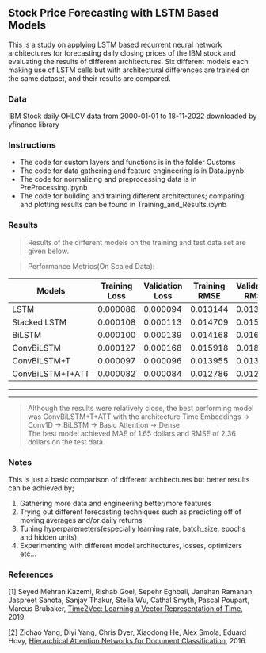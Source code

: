 ## Stock Price Forecasting with LSTM Based Models

This is a study on applying LSTM based recurrent neural network architectures for forecasting daily closing prices of the IBM stock and evaluating the results of different architectures. Six different models each making use of LSTM cells but with architectural differences are trained on the same dataset, and their results are compared.

### Data

IBM Stock daily OHLCV data from 2000-01-01 to 18-11-2022 downloaded by yfinance library


### Instructions

- The code for custom layers and functions is in the folder Customs
- The code for data gathering and feature engineering is in Data.ipynb
- The code for normalizing and preprocessing data is in PreProcessing.ipynb
- The code for building and training different architectures; comparing and plotting results can be found in Training_and_Results.ipynb

### Results

> Results of the different models on the training and test data set are given below.

> Performance Metrics(On Scaled Data):

Models |	Training Loss	| Validation Loss |	   Training RMSE     |	Validation RMSE |	  Training MAE      |	Validation MAE	 |   Training MSLE      |	Validation MSLE
-------|------------|------------|-----------|-----------|-----------|-----------|-----------|-----------
LSTM   | 0.000086	|0.000094	 |0.013144	 |0.013726	 |0.009415	 |0.009830	 |0.000085	|0.000077
Stacked LSTM	|0.000108	|0.000113	|0.014709	|0.015004	|0.010491	|0.011111|	0.000108|	0.000093
BiLSTM	|0.000100|	0.000139|	0.014168|	0.016651|	0.010364|	0.012132|	0.000101|	0.000115|
ConvBiLSTM|	0.000127	|0.000168|	0.015918|	0.018310|	0.011505|	0.013576|	0.000125|	0.000137
ConvBiLSTM+T|	0.000097|	0.000096	|0.013955|	0.013857|	0.010373	|0.009762	|0.000098|	0.000079
ConvBiLSTM+T+ATT|	0.000082|	0.000084|	0.012786|	0.012937|	0.009253|	0.009010|	0.000081|	0.000068       
______________
______________                  
> Although the results were relatively close, the best performing model was ConvBiLSTM+T+ATT with the architecture Time Embeddings -> Conv1D -> BiLSTM -> Basic Attention -> Dense                         
> The best model achieved MAE of 1.65 dollars and RMSE of 2.36 dollars on the test data.

### Notes

This is just a basic comparison of different architectures but better results can be achieved by;

1) Gathering more data and engineering better/more features
2) Trying out different forecasting techniques such as predicting off of moving averages and/or daily returns
3) Tuning hyperparemeters(especially learning rate, batch_size, epochs and hidden units)
4) Experimenting with different model architectures, losses, optimizers etc...


### References

[1] Seyed Mehran Kazemi, Rishab Goel, Sepehr Eghbali, Janahan Ramanan, Jaspreet Sahota, Sanjay Thakur, Stella Wu, Cathal Smyth, Pascal Poupart, Marcus Brubaker, [Time2Vec: Learning a Vector Representation of Time](https://arxiv.org/abs/1907.05321), 2019.

[2] Zichao Yang, Diyi Yang, Chris Dyer, Xiaodong He, Alex Smola, Eduard Hovy, [Hierarchical Attention Networks for Document Classification](https://aclanthology.org/N16-1174/), 2016.
